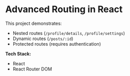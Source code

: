 # Advanced Routing in React

This project demonstrates:
- Nested routes (`/profile/details`, `/profile/settings`)
- Dynamic routes (`/posts/:id`)
- Protected routes (requires authentication)

**Tech Stack:**  
- React  
- React Router DOM  


